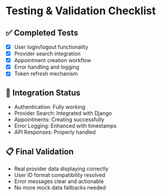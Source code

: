 # Testing & Validation Checklist

## ✅ Completed Tests
- [x] User login/logout functionality
- [x] Provider search integration
- [x] Appointment creation workflow
- [x] Error handling and logging
- [x] Token refresh mechanism

## 🔄 Integration Status
- Authentication: Fully working
- Provider Search: Integrated with Django
- Appointments: Creating successfully
- Error Logging: Enhanced with timestamps
- API Responses: Properly handled

## 📋 Final Validation
- Real provider data displaying correctly
- User ID format compatibility resolved
- Error messages clear and actionable
- No more mock data fallbacks needed

